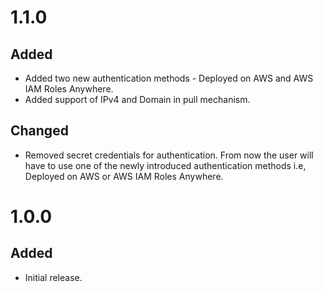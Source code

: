 # 1.1.0
## Added
- Added two new authentication methods - Deployed on AWS and AWS IAM Roles Anywhere. 
- Added support of IPv4 and Domain in pull mechanism.
## Changed
- Removed secret credentials for authentication. From now the user will have to use one of the newly introduced authentication methods i.e, Deployed on AWS or AWS IAM Roles Anywhere.

# 1.0.0
## Added
- Initial release.